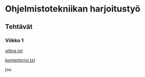 # Ohjelmistotekniikan harjoitustyö

## Tehtävät

### Viikko 1

[gitlog.txt](https://github.com/meklu/uni-ohtek/blob/master/laskarit/viikko1/gitlog.txt)

[komentorivi.txt](https://github.com/meklu/uni-ohtek/blob/master/laskarit/viikko1/komentorivi.txt)

jou
